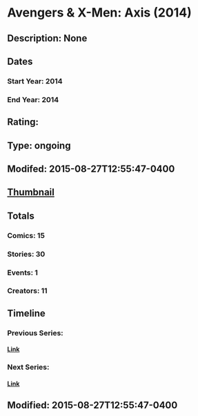 # Avengers & X-Men: Axis (2014)
## Description: None
## Dates
### Start Year: 2014
### End Year: 2014
## Rating: 
## Type: ongoing
## Modifed: 2015-08-27T12:55:47-0400
## [Thumbnail](http://i.annihil.us/u/prod/marvel/i/mg/2/f0/542b003d46f64.jpg)
## Totals
### Comics: 15
### Stories: 30
### Events: 1
### Creators: 11
## Timeline
### Previous Series: 
#### [Link]()
### Next Series: 
#### [Link]()
## Modified: 2015-08-27T12:55:47-0400